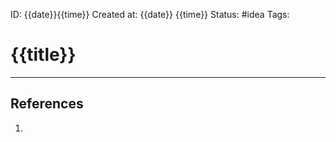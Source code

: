 ID: {{date}}{{time}}
Created at: {{date}} {{time}}
Status: #idea
Tags:
# {{title}}

---
## References
1.
